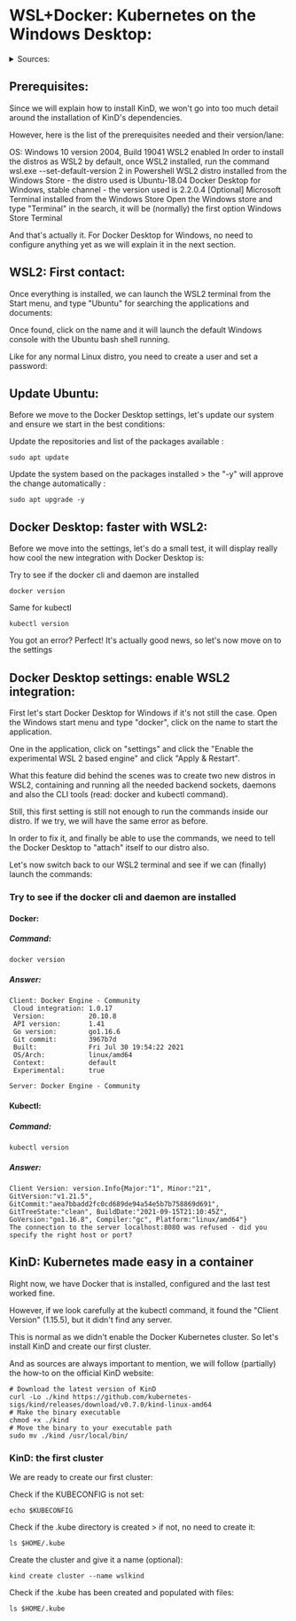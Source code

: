 # WSL+Docker: Kubernetes on the Windows Desktop: 
<details>
	<summary>Sources:</summary>https://kubernetes.io/blog/2020/05/21/wsl-docker-kubernetes-on-the-windows-desktop/</details>


## Prerequisites: 

Since we will explain how to install KinD, we won't go into too much detail around the installation of KinD's dependencies.

However, here is the list of the prerequisites needed and their version/lane:

OS: Windows 10 version 2004, Build 19041
WSL2 enabled
In order to install the distros as WSL2 by default, once WSL2 installed, run the command wsl.exe --set-default-version 2 in Powershell
WSL2 distro installed from the Windows Store - the distro used is Ubuntu-18.04
Docker Desktop for Windows, stable channel - the version used is 2.2.0.4
[Optional] Microsoft Terminal installed from the Windows Store
Open the Windows store and type "Terminal" in the search, it will be (normally) the first option
Windows Store Terminal

And that's actually it. For Docker Desktop for Windows, no need to configure anything yet as we will explain it in the next section.

## WSL2: First contact: 

Once everything is installed, we can launch the WSL2 terminal from the Start menu, and type "Ubuntu" for searching the applications and documents:

Once found, click on the name and it will launch the default Windows console with the Ubuntu bash shell running.

Like for any normal Linux distro, you need to create a user and set a password:

## Update Ubuntu: 

Before we move to the Docker Desktop settings, let's update our system and ensure we start in the best conditions:

Update the repositories and list of the packages available :
```
sudo apt update
```

Update the system based on the packages installed > the "-y" will approve the change automatically :
```
sudo apt upgrade -y
```

## Docker Desktop: faster with WSL2: 
Before we move into the settings, let's do a small test, it will display really how cool the new integration with Docker Desktop is:

Try to see if the docker cli and daemon are installed
```
docker version
```

Same for kubectl
```
kubectl version
```

You got an error? Perfect! It's actually good news, so let's now move on to the settings

## Docker Desktop settings: enable WSL2 integration: 

First let's start Docker Desktop for Windows if it's not still the case. Open the Windows start menu and type "docker", click on the name to start the application.

One in the application, click on "settings" and click the "Enable the experimental WSL 2 based engine" and click "Apply & Restart".

What this feature did behind the scenes was to create two new distros in WSL2, containing and running all the needed backend sockets, daemons and also the CLI tools (read: docker and kubectl command).

Still, this first setting is still not enough to run the commands inside our distro. If we try, we will have the same error as before.

In order to fix it, and finally be able to use the commands, we need to tell the Docker Desktop to "attach" itself to our distro also.

Let's now switch back to our WSL2 terminal and see if we can (finally) launch the commands:

### Try to see if the docker cli and daemon are installed
#### Docker: 
##### Command: 
```
docker version
```
##### Answer: 
```
Client: Docker Engine - Community
 Cloud integration: 1.0.17
 Version:           20.10.8
 API version:       1.41
 Go version:        go1.16.6
 Git commit:        3967b7d
 Built:             Fri Jul 30 19:54:22 2021
 OS/Arch:           linux/amd64
 Context:           default
 Experimental:      true

Server: Docker Engine - Community
```
#### Kubectl:
##### Command: 
```
kubectl version
```
##### Answer:
```
Client Version: version.Info{Major:"1", Minor:"21", GitVersion:"v1.21.5", GitCommit:"aea7bbadd2fc0cd689de94a54e5b7b758869d691", GitTreeState:"clean", BuildDate:"2021-09-15T21:10:45Z", GoVersion:"go1.16.8", Compiler:"gc", Platform:"linux/amd64"}
The connection to the server localhost:8080 was refused - did you specify the right host or port?
```

## KinD: Kubernetes made easy in a container

Right now, we have Docker that is installed, configured and the last test worked fine.

However, if we look carefully at the kubectl command, it found the "Client Version" (1.15.5), but it didn't find any server.

This is normal as we didn't enable the Docker Kubernetes cluster. So let's install KinD and create our first cluster.

And as sources are always important to mention, we will follow (partially) the how-to on the official KinD website:

```
# Download the latest version of KinD
curl -Lo ./kind https://github.com/kubernetes-sigs/kind/releases/download/v0.7.0/kind-linux-amd64
# Make the binary executable
chmod +x ./kind
# Move the binary to your executable path
sudo mv ./kind /usr/local/bin/
```

### KinD: the first cluster

We are ready to create our first cluster:


Check if the KUBECONFIG is not set: 
```
echo $KUBECONFIG
```

Check if the .kube directory is created > if not, no need to create it: 
```
ls $HOME/.kube
```

Create the cluster and give it a name (optional): 
```
kind create cluster --name wslkind
```

Check if the .kube has been created and populated with files: 
```
ls $HOME/.kube
```
